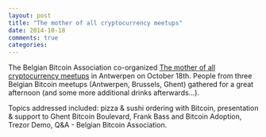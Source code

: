 ```yaml
---
layout: post
title: "The mother of all cryptocurrency meetups"
date: 2014-10-18 
comments: true
categories: 
---
```

The Belgian Bitcoin Association co-organized [The mother of all cryptocurrency meetups](http://www.meetup.com/Bitcoin-Brussels/events/208626782/) in Antwerpen on October 18th.  People from three Belgian Bitcoin meetups (Antwerpen, Brussels, Ghent) gathered for a great afternoon (and some more additional drinks afterwards…).  

Topics addressed included: pizza & sushi ordering with Bitcoin, presentation & support to Ghent Bitcoin Boulevard, Frank Bass and Bitcoin Adoption, Trezor Demo, Q&A - Belgian Bitcoin Association.
